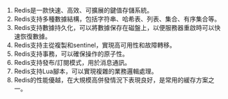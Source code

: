 1. Redis是一款快速、高效、可擴展的鍵值存儲系統。
2. Redis支持多種數據結構，包括字符串、哈希表、列表、集合、有序集合等。
3. Redis支持數據持久化，可以將數據保存在磁盤上，以便服務器重啟時可以快速恢復數據。
4. Redis支持主從複製和sentinel，實現高可用性和故障轉移。
5. Redis支持事務，可以確保操作的原子性。
6. Redis支持發布/訂閱模式，用於消息通訊。
7. Redis支持Lua腳本，可以實現複雜的業務邏輯處理。
8. Redis的性能優越，在大規模高併發情況下表現良好，是常用的緩存方案之一。